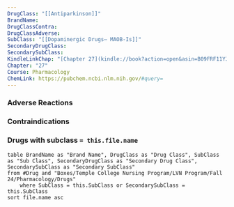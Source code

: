 ```yaml
---
DrugClass: "[[Antiparkinson]]"
BrandName: 
DrugClassContra: 
DrugClassAdverse: 
SubClass: "[[Dopaminergic Drugs— MAOB-Is]]"
SecondaryDrugClass: 
SecondarySubClass: 
KindleLinkChap: "[Chapter 27](kindle://book?action=open&asin=B09FRF11YJ&location=14154)"
Chapter: "27"
Course: Pharmacology
ChemLink: https://pubchem.ncbi.nlm.nih.gov/#query=
---
```

### Adverse Reactions 

### Contraindications

### Drugs with subclass `= this.file.name`
```dataview
table BrandName as "Brand Name", DrugClass as "Drug Class", SubClass as "Sub Class", SecondaryDrugClass as "Secondary Drug Class", SecondarySubClass as "Secondary SubClass"
from #Drug and "Boxes/Temple College Nursing Program/LVN Program/Fall 24/Pharmacology/Drugs" 
	where SubClass = this.SubClass or SecondarySubClass = this.SubClass
sort file.name asc
```
